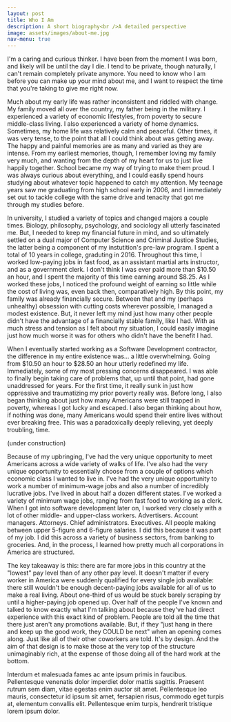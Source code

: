 ```yaml
---
layout: post
title: Who I Am
description: A short biography<br />A detailed perspective
image: assets/images/about-me.jpg
nav-menu: true
---
```


I'm a caring and curious thinker. I have been from the moment I was born, and likely will be until the day I die. I tend to be private, though naturally, I can't remain completely private anymore. You need to know who I am before you can make up your mind about me, and I want to respect the time that you're taking to give me right now.

Much about my early life was rather inconsistent and riddled with change. My family moved all over the country, my father being in the military. I experienced a variety of economic lifestyles, from poverty to secure middle-class living. I also experienced a variety of home dynamics. Sometimes, my home life was relatively calm and peaceful. Other times, it was very tense, to the point that all I could think about was getting away. The happy and painful memories are as many and varied as they are intense. From my earliest memories, though, I remember loving my family very much, and wanting from the depth of my heart for us to just live happily together. School became my way of trying to make them proud. I was always curious about everything, and I could easily spend hours studying about whatever topic happened to catch my attention. My teenage years saw me graduating from high school early in 2006, and I immediately set out to tackle college with the same drive and tenacity that got me through my studies before.

In university, I studied a variety of topics and changed majors a couple times. Biology, philosophy, psychology, and sociology all utterly fascinated me. But, I needed to keep my financial future in mind, and so ultimately settled on a dual major of Computer Science and Criminal Justice Studies, the latter being a component of my instutition's pre-law program. I spent a total of 10 years in college, graduting in 2016. Throughout this time, I worked low-paying jobs in fast food, as an assistant martial arts instructor, and as a government clerk. I don't think I was ever paid more than $10.50 an hour, and I spent the majority of this time earning around $8.25. As I worked these jobs, I noticed the profound weight of earning so little while the cost of living was, even back then, comparatively high. By this point, my family was already financially secure. Between that and my (perhaps unhealthy) obsession with cutting costs wherever possible, I managed a modest existence. But, it never left my mind just how many other people didn't have the advantage of a financially stable family, like I had. With as much stress and tension as I felt about my situation, I could easily imagine just how much worse it was for others who didn't have the benefit I had.

When I eventually started working as a Software Development contractor, the difference in my entire existence was... a little overwhelming. Going from $10.50 an hour to $28.50 an hour utterly redefined my life. Immediately, some of my most pressing concerns disappeared. I was able to finally begin taking care of problems that, up until that point, had gone unaddressed for years. For the first time, it really sunk in just how oppressive and traumatizing my prior poverty really was. Before long, I also began thinking about just how many Americans were still trapped in poverty, whereas I got lucky and escaped. I also began thinking about how, if nothing was done, many Americans would spend their entire lives without ever breaking free. This was a paradoxically deeply relieving, yet deeply troubling, time.

(under construction)

Because of my upbringing, I've had the very unique opportunity to meet Americans across a wide variety of walks of life. I've also had the very unique opportunity to essentially choose from a couple of options which economic class I wanted to live in. I've had the very unique opportunity to work a number of minimum-wage jobs and also a number of incredibly lucrative jobs. I've lived in about half a dozen different states. I've worked a variety of minimum wage jobs, ranging from fast food to working as a clerk. When I got into software development later on, I worked very closely with a lot of other middle- and upper-class workers. Advertisers. Account managers. Attorneys. Chief administrators. Executives. All people making between upper 5-figure and 6-figure salaries. I did this because it was part of my job. I did this across a variety of business sectors, from banking to groceries. And, in the process, I learned how pretty much all corporations in America are structured.

The key takeaway is this: there are far more jobs in this country at the "lowest" pay level than of any other pay level. It doesn't matter if every worker in America were suddenly qualified for every single job available: there still wouldn't be enough decent-paying jobs available for all of us to make a real living. About one-third of us would be stuck barely scraping by until a higher-paying job opened up. Over half of the people I've known and talked to know exactly what I'm talking about because they've had direct experience with this exact kind of problem. People are told all the time that there just aren't any promotions available. But, if they "just hang in there and keep up the good work, they COULD be next" when an opening comes along. Just like all of their other coworkers are told. It's by design. And the aim of that design is to make those at the very top of the structure unimaginably rich, at the expense of those doing all of the hard work at the bottom.

Interdum et malesuada fames ac ante ipsum primis in faucibus. Pellentesque venenatis dolor imperdiet dolor mattis sagittis. Praesent rutrum sem diam, vitae egestas enim auctor sit amet. Pellentesque leo mauris, consectetur id ipsum sit amet, fersapien risus, commodo eget turpis at, elementum convallis elit. Pellentesque enim turpis, hendrerit tristique lorem ipsum dolor.
